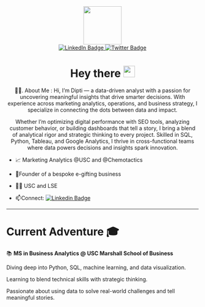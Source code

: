 

<div id="header" align="center">
  <img src="https://media.giphy.com/media/b88QlTSTsj3bEHQyZf/giphy.gif?cid=ecf05e47h9cooej2vopg0j9ogd6cd8jw10htt54vpb49zcpa&ep=v1_stickers_related&rid=giphy.gif&ct=s" width="100"/>
</div>

<div id="badges" align="center">
  <a href="https://www.linkedin.com/in/diptiusc/">
    <img src="https://img.shields.io/badge/LinkedIn-blue?style=for-the-badge&logo=linkedin&logoColor=white" alt="LinkedIn Badge"/>
  </a>
  <a href="https://medium.com/@ddagrawa">
    <img src="https://img.shields.io/badge/Medium-black?style=for-the-badge&logo=twitter&logoColor=white" alt="Twitter Badge"/>
  </a>
  
<div id="badges" align"center>
<img src="https://komarev.com/ghpvc/?username=ditptiagrawalusc&style=flat-square&color=blue" alt=""/>
<h1>
  Hey there
  <img src="https://media.giphy.com/media/hvRJCLFzcasrR4ia7z/giphy.gif" width="30px"/>
  
</h1>

:technologist:. About Me :
 Hi, I’m Dipti — a data-driven analyst with a passion for uncovering meaningful insights that drive smarter decisions. With experience across marketing analytics, operations, and business strategy, I specialize in connecting the dots between data and impact.

Whether I’m optimizing digital performance with SEO tools, analyzing customer behavior, or building dashboards that tell a story, I bring a blend of analytical rigor and strategic thinking to every project. Skilled in SQL, Python, Tableau, and Google Analytics, I thrive in cross-functional teams where data powers decisions and insights spark innovation.

  <div id="badges" align="left">
  
    
- 📈 Marketing Analytics @USC and @Chemotactics 

- 🌱Founder of a bespoke e-gifting business
  
- 👩‍🎓 USC and LSE

- :mailbox:Connect: [![Linkedin Badge](https://img.shields.io/badge/-Linkedin-blue?style=flat&logo=Linkedin&logoColor=white)](https://www.linkedin.com/in/diptiusc/)

---
 # **Current Adventure** 🎓

📚 **MS in Business Analytics @ USC Marshall School of Business**

Diving deep into Python, SQL, machine learning, and data visualization.

Learning to blend technical skills with strategic thinking.

Passionate about using data to solve real-world challenges and tell meaningful stories.



<!--
**diptiagrawalusc/diptiagrawalusc** is a ✨ _special_ ✨ repository because its `README.md` (this file) appears on your GitHub profile.

Here are some ideas to get you started:

- 🔭 I’m currently working on ...
- 🌱 I’m currently learning ...
- 👯 I’m looking to collaborate on ...
- 🤔 I’m looking for help with ...
- 💬 Ask me about ...
- 📫 How to reach me: ...
- 😄 Pronouns: ...
- ⚡ Fun fact: ...
-->
